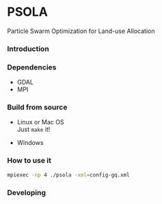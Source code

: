 PSOLA
=====

Particle Swarm Optimization for Land-use Allocation

### Introduction


### Dependencies
* GDAL
* MPI

### Build from source
* Linux or Mac OS  
Just `make` it!

* Windows

### How to use it
```bash
mpiexec -np 4 ./psola -xml=config-gq.xml
```

### Developing
